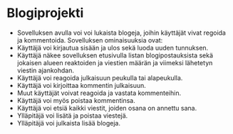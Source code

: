 # Blogiprojekti
* Sovelluksen avulla voi voi lukaista blogeja, joihin käyttäjät vivat regoida ja kommentoida. Sovelluksen ominaisuuksia ovat:
* Käyttäjä voi kirjautua sisään ja ulos sekä luoda uuden tunnuksen.
* Käyttäjä näkee sovelluksen etusivulla listan blogipostauksista sekä jokaisen alueen reaktoiden ja viestien määrän ja viimeksi lähetetyn viestin ajankohdan.
* Käyttäjä voi reagoida julkaisuun peukulla tai alapeukulla.
* Käyttäjä voi kirjoittaa kommentin julkaisuun.
* Muut käyttäjät voivat reagoida ja vastata kommenteihin.
* Käyttäjä voi myös poistaa kommentinsa.
* Käyttäjä voi etsiä kaikki viestit, joiden osana on annettu sana.
* Ylläpitäjä voi lisätä ja poistaa viestejä.
* Ylläpitäjä voi julkaista lisää blogeja.
